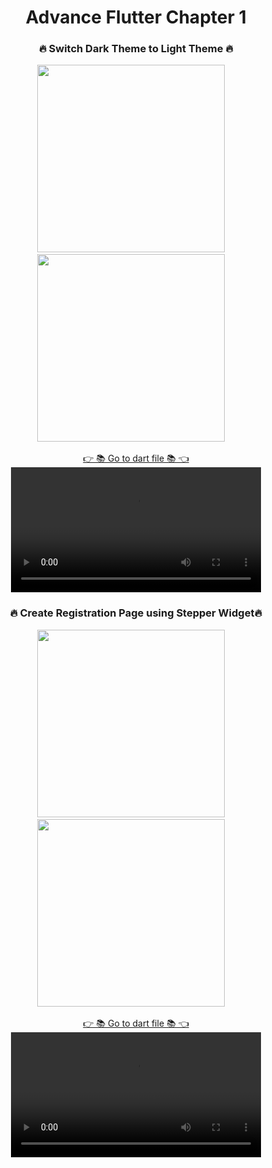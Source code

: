 
<h1 align="center">Advance Flutter Chapter 1</h1>

<h3 align="center">🔥 Switch Dark Theme to Light Theme 🔥</h3>
<p align="center">
  <img src='https://github.com/Meshva30/advflutterch1/assets/136339359/8fc52052-6436-41f4-9259-9f112ccf9294' width = 300>&nbsp;&nbsp;&nbsp;&nbsp;
  <img src='https://github.com/Meshva30/advflutterch1/assets/136339359/ac7090f2-fe55-48ab-8439-0c44baef40c0' width = 300>&nbsp;&nbsp;&nbsp;&nbsp;

  <div align="center">
    <a href="https://github.com/Meshva30/advflutterch1/tree/master/lib/theme_change">👉 📚 Go to dart file 📚 👈</a>
    




<video src="https://github.com/Meshva30/advflutterch1/assets/136339359/5392e20f-5305-487e-a7da-c5abb86fcc8a" width="400">
  </div>
</p>



  <h3 align="center">🔥 Create Registration Page using Stepper Widget🔥</h3>
<p align="center">
  <img src='https://github.com/Meshva30/advflutterch1/assets/136339359/0c502c62-5426-444e-87c6-a23daf6ab392' width = 300>&nbsp;&nbsp;&nbsp;&nbsp;
  <img src='https://github.com/Meshva30/advflutterch1/assets/136339359/ef8bed66-2bcc-4bfa-a59e-dd0cffb980cf' width = 300>&nbsp;&nbsp;&nbsp;&nbsp;

  <div align="center">
    <a href="https://github.com/AnjaliPurohit2811/advancech1/tree/master/lib/theme">👉 📚 Go to dart file 📚 👈</a>
  



<video src="https://github.com/Meshva30/advflutterch1/assets/136339359/03397f29-d932-483b-a090-106e1ce94ef4" width="400">

<video src="https://github.com/Meshva30/advflutterch1/assets/136339359/04868b96-7f17-4ea6-821d-9358711b8519" width="400">
  </div>
</p>


  
  




